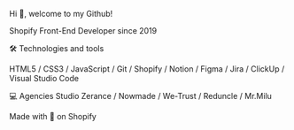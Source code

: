 <!--- - 👋 Hi, I’m @pe73r
- 👀 I’m interested in ...
- 🌱 I’m currently learning ...
- 💞️ I’m looking to collaborate on ...
- 📫 How to reach me ...


pe73r/pe73r is a ✨ special ✨ repository because its `README.md` (this file) appears on your GitHub profile.
You can click the Preview link to take a look at your changes.
--->
 Hi 👋,  welcome to my Github!
 
 Shopify Front-End Developer since 2019


🛠 Technologies and tools

HTML5 /  CSS3 / JavaScript / Git / Shopify / Notion / Figma / Jira / ClickUp / Visual Studio Code

💻 Agencies
Studio Zerance / Nowmade / We-Trust / Reduncle / Mr.Milu

Made with 💖 on Shopify
